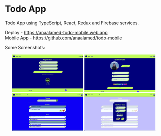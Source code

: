 # Todo App  
Todo App using TypeScript, React, Redux and Firebase services.   

Deploy - https://anaalamed-todo-mobile.web.app     
Mobile App - https://github.com/anaalamed/todo-mobile

Some Screenshots:  
<p align="center">
    <!-- <img alt="start" src="public/welcome.png" width="33%"> -->
      <img alt="signup" src="public/signup.png" width="45%">
      <!-- <img alt="profile" src="public/profile.png" width="33%"> -->
      <img alt="updateProfile" src="public/updateProfile.png" width="45%">
      <img alt="todos" src="public/todos.png" width="45%">
      <img alt="addTodo" src="public/addTodo.png" width="45%">
</p>
